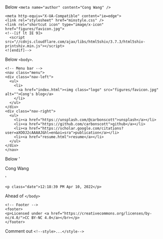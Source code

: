 Below `<meta name="author" content="Cong Wang" />`

```
<meta http-equiv="X-UA-Compatible" content="ie=edge">
<link rel="stylesheet" href="minstyle.css" />
<link rel="shortcut icon" type="image/x-icon" href="figures/favicon.jpg">
<!--[if lt IE 9]>
  <script src="//cdnjs.cloudflare.com/ajax/libs/html5shiv/3.7.3/html5shiv-printshiv.min.js"></script>
<![endif]-->
```


Below `<body>`.

```
<!-- Menu bar -->
<nav class="menu">
<div class="nav-left">
  <ul>
    <li>
      <a href="index.html"><img class="logo" src="figures/favicon.jpg" alt="">Cong's blog</a>
    </li>
  </ul>
</div>
<div class="nav-right">
  <ul>
    <li><a href="https://unsplash.com/@carbonscott">unsplash</a></li>
    <li><a href="https://github.com/carbonscott">github</a></li>
    <li><a href="https://scholar.google.com/citations?user=aXOOJ2cAAAAJ&hl=en&oi=sra">publication</a></li>
    <li><a href="resume.html">resume</a></li>
  </ul>
</div>
</nav>
```


Below '<p class="author">Cong Wang</p>'

```
<p class="date">12:18:39 PM Apr 10, 2022</p>
```


Ahead of `</body>`

```
<!-- Footer -->
<footer>
<p>Licensed under <a href="https://creativecommons.org/licenses/by-nc/4.0/">CC BY-NC 4.0</a></br></p>
</footer>
```


Comment out `<!--style>...</style-->`
